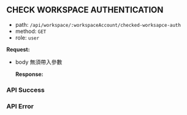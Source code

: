 ## CHECK WORKSPACE AUTHENTICATION

- path: `/api/workspace/:workspaceAccount/checked-worksapce-auth`
- method: `GET`
- role: `user`

**Request:**

- body 無須帶入參數

  **Response:**

### API Success

### API Error
